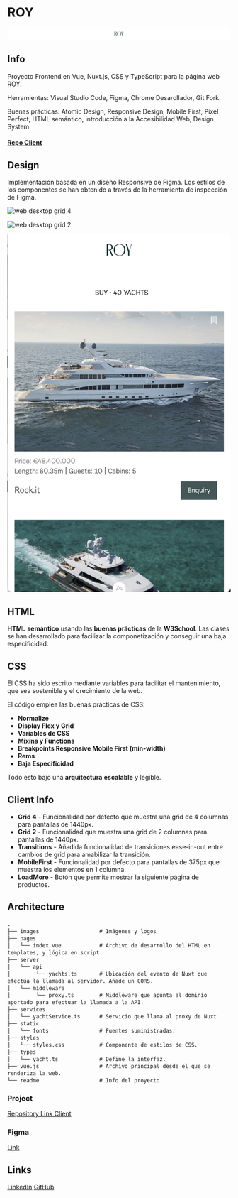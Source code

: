 # ROY
![roy](/images/header-roy.png)


## Info
Proyecto Frontend en Vue, Nuxt.js, CSS y TypeScript para la página web ROY.

Herramientas: Visual Studio Code, Figma, Chrome Desarollador, Git Fork.

Buenas prácticas: Atomic Design, Responsive Design, Mobile First, Pixel Perfect, HTML semántico, introducción a la Accesibilidad Web, Design System.

#### [Repo Client](https://github.com/inigoestebangomez/roy.git)


## Design
Implementación basada en un diseño Responsive de Figma. Los estilos de los componentes se han obtenido a través de la herramienta de inspección de Figma.

![web desktop grid 4](/images/desktop-4-screenshot.png)

![web desktop grid 2](/images/desktop-2-screenshot.png)

![mobile](/images/mobile-screenshot.png)

## HTML
**HTML** **semántico** usando las **buenas prácticas** de la **W3School**. Las clases se han desarrollado para facilizar la componetización y conseguir una baja especificidad.

## CSS
El CSS ha sido escrito mediante variables para facilitar el mantenimiento, que sea sostenible y el crecimiento de la web.

El código emplea las buenas prácticas de CSS:
- **Normalize**
- **Display Flex y Grid**
- **Variables de CSS**
- **Mixins y Functions**
- **Breakpoints Responsive Mobile First (min-width)**
- **Rems**
- **Baja Especificidad**

Todo esto bajo una **arquitectura** **escalable** y legible. 

## Client Info
- **Grid 4** - Funcionalidad por defecto que muestra una grid de 4 columnas para pantallas de 1440px.
- **Grid 2** - Funcionalidad que muestra una grid de 2 columnas para pantallas de 1440px.
- **Transitions** - Añadida funcionalidad de transiciones ease-in-out entre cambios de grid para amabilizar la transición.
- **MobileFirst** - Funcionalidad por defecto para pantallas de 375px que muestra los elementos en 1 columna.
- **LoadMore** - Botón que permite mostrar la siguiente página de productos.

## Architecture

    .
    ├── images                   # Imágenes y logos
    ├── pages
    │   └── index.vue            # Archivo de desarrollo del HTML en templates, y lógica en script
    ├── server                   
    │   └── api
    │        └── yachts.ts       # Ubicación del evento de Nuxt que efectúa la llamada al servidor. Añade un CORS.
    │   └── middleware
    │        └── proxy.ts        # Middleware que apunta al dominio aportado para efectuar la llamada a la API.     
    ├── services                 
    │   └── yachtService.ts      # Servicio que llama al proxy de Nuxt
    ├── static                   
    │   └── fonts                # Fuentes suministradas. 
    ├── styles
    │   └── styles.css           # Componente de estilos de CSS.
    ├── types
    │   └── yacht.ts             # Define la interfaz.
    ├── vue.js                   # Archivo principal desde el que se renderiza la web.
    └── readme                   # Info del proyecto.

### Project

[Repository Link Client](https://github.com/inigoestebangomez/roy)


### Figma

[Link](https://www.figma.com/design/oeoEH26SF77BlVZKhjdqyY/design?node-id=0-1&t=L7LhxUBOEGxkab4m-1)

## Links

[LinkedIn](https://www.linkedin.com/in/inigo-esteban-gomez/)
[GitHub](https://github.com/inigoestebangomez)
